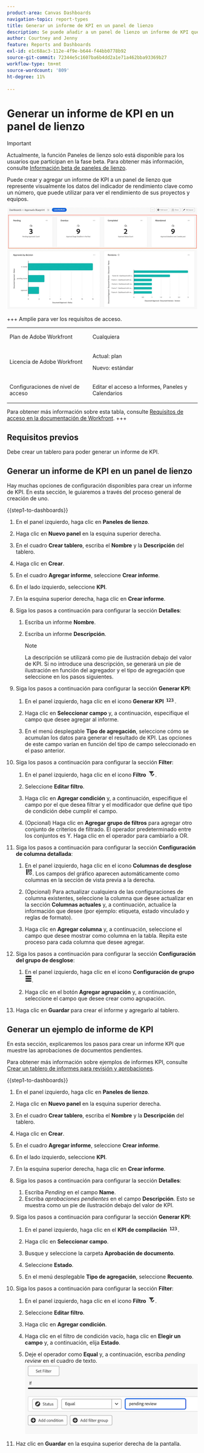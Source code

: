 ```yaml
---
product-area: Canvas Dashboards
navigation-topic: report-types
title: Generar un informe de KPI en un panel de lienzo
description: Se puede añadir a un panel de lienzo un informe de KPI que muestre de forma destacada un único KPI agregado.
author: Courtney and Jenny
feature: Reports and Dashboards
exl-id: e1c68ac3-112e-4f9e-b644-f44bb0778b92
source-git-commit: 72344e5c1607ba6b4dd2a1e71a462bba93369b27
workflow-type: tm+mt
source-wordcount: '809'
ht-degree: 11%

---
```


# Generar un informe de KPI en un panel de lienzo

>[!IMPORTANT]
>
>Actualmente, la función Paneles de lienzo solo está disponible para los usuarios que participan en la fase beta. Para obtener más información, consulte [Información beta de paneles de lienzo](/help/quicksilver/product-announcements/betas/canvas-dashboards-beta/canvas-dashboards-beta-information.md).

Puede crear y agregar un informe de KPI a un panel de lienzo que represente visualmente los datos del indicador de rendimiento clave como un número, que puede utilizar para ver el rendimiento de sus proyectos y equipos.

![Ejemplo de informe KPI](assets/kpi-example-main.png)

+++ Amplíe para ver los requisitos de acceso. 

<table style="table-layout:auto"> 
<col> 
</col> 
<col> 
</col> 
<tbody> 
<tr> 
   <td role="rowheader"><p>Plan de Adobe Workfront</p></td> 
   <td> 
<p>Cualquiera </p> 
   </td> 
<tr> 
 <tr> 
   <td role="rowheader"><p>Licencia de Adobe Workfront</p></td> 
   <td> 
<p>Actual: plan </p> 
<p>Nuevo: estándar</p> 
   </td> 
   </tr> 
  </tr> 
  <tr> 
   <td role="rowheader"><p>Configuraciones de nivel de acceso</p></td> 
   <td><p>Editar el acceso a Informes, Paneles y Calendarios</p>
  </td> 
  </tr>  
</tbody> 
</table>

Para obtener más información sobre esta tabla, consulte [Requisitos de acceso en la documentación de Workfront](/help/quicksilver/administration-and-setup/add-users/access-levels-and-object-permissions/access-level-requirements-in-documentation.md).
+++

## Requisitos previos

Debe crear un tablero para poder generar un informe de KPI.

## Generar un informe de KPI en un panel de lienzo

Hay muchas opciones de configuración disponibles para crear un informe de KPI. En esta sección, le guiaremos a través del proceso general de creación de uno.

{{step1-to-dashboards}}

1. En el panel izquierdo, haga clic en **Paneles de lienzo**.

1. Haga clic en **Nuevo panel** en la esquina superior derecha.

1. En el cuadro **Crear tablero**, escriba el **Nombre** y la **Descripción** del tablero.

1. Haga clic en **Crear**.

1. En el cuadro **Agregar informe**, seleccione **Crear informe**.

1. En el lado izquierdo, seleccione **KPI**.

1. En la esquina superior derecha, haga clic en **Crear informe**.

1. Siga los pasos a continuación para configurar la sección **Detalles**:

   1. Escriba un informe **Nombre**.
   1. Escriba un informe **Descripción**.

      >[!NOTE]
      >
      >La descripción se utilizará como pie de ilustración debajo del valor de KPI. Si no introduce una descripción, se generará un pie de ilustración en función del agregador y el tipo de agregación que seleccione en los pasos siguientes.

1. Siga los pasos a continuación para configurar la sección **Generar KPI**:

   1. En el panel izquierdo, haga clic en el icono **Generar KPI** ![Generar icono de KPI](assets/build-kpi-icon.png).

   1. Haga clic en **Seleccionar campo** y, a continuación, especifique el campo que desee agregar al informe.

   1. En el menú desplegable **Tipo de agregación**, seleccione cómo se acumulan los datos para generar el resultado de KPI. Las opciones de este campo varían en función del tipo de campo seleccionado en el paso anterior.

1. Siga los pasos a continuación para configurar la sección **Filter**:

   1. En el panel izquierdo, haga clic en el icono **Filtro** ![Icono de filtro](assets/filter-icon.png).

   1. Seleccione **Editar filtro**.

   1. Haga clic en **Agregar condición** y, a continuación, especifique el campo por el que desea filtrar y el modificador que define qué tipo de condición debe cumplir el campo.

   1. (Opcional) Haga clic en **Agregar grupo de filtros** para agregar otro conjunto de criterios de filtrado. El operador predeterminado entre los conjuntos es Y. Haga clic en el operador para cambiarlo a OR.

1. Siga los pasos a continuación para configurar la sección **Configuración de columna detallada**:

   1. En el panel izquierdo, haga clic en el icono **Columnas de desglose** ![Columnas de desglose](assets/drilldown-column.png). Los campos del gráfico aparecen automáticamente como columnas en la sección de vista previa a la derecha.

   1. (Opcional) Para actualizar cualquiera de las configuraciones de columna existentes, seleccione la columna que desee actualizar en la sección **Columnas actuales** y, a continuación, actualice la información que desee (por ejemplo: etiqueta, estado vinculado y reglas de formato).

   1. Haga clic en **Agregar columna** y, a continuación, seleccione el campo que desee mostrar como columna en la tabla. Repita este proceso para cada columna que desee agregar.

1. Siga los pasos a continuación para configurar la sección **Configuración del grupo de desglose**:

   1. En el panel izquierdo, haga clic en el icono **Configuración de grupo** ![Icono de grupo de desglose](assets/drilldown-group-icon.png).

   1. Haga clic en el botón **Agregar agrupación** y, a continuación, seleccione el campo que desee crear como agrupación.

1. Haga clic en **Guardar** para crear el informe y agregarlo al tablero.

## Generar un ejemplo de informe de KPI

En esta sección, explicaremos los pasos para crear un informe KPI que muestre las aprobaciones de documentos pendientes.

Para obtener más información sobre ejemplos de informes KPI, consulte [Crear un tablero de informes para revisión y aprobaciones](/help/quicksilver/review-and-approve-work/document-reviews-and-approvals/create-review-and-approval-dashboard.md).

{{step1-to-dashboards}}

1. En el panel izquierdo, haga clic en **Paneles de lienzo**.

1. Haga clic en **Nuevo panel** en la esquina superior derecha.

1. En el cuadro **Crear tablero**, escriba el **Nombre** y la **Descripción** del tablero.

1. Haga clic en **Crear**.

1. En el cuadro **Agregar informe**, seleccione **Crear informe**.

1. En el lado izquierdo, seleccione **KPI**.

1. En la esquina superior derecha, haga clic en **Crear informe**.

1. Siga los pasos a continuación para configurar la sección **Detalles**:

   1. Escriba *Pending* en el campo **Name**.
   1. Escriba *aprobaciones pendientes* en el campo **Descripción**. Esto se muestra como un pie de ilustración debajo del valor de KPI.

1. Siga los pasos a continuación para configurar la sección **Generar KPI**:

   1. En el panel izquierdo, haga clic en el **KPI de compilación** ![icono de KPI de compilación](assets/build-kpi-icon.png).

   1. Haga clic en **Seleccionar campo**.

   1. Busque y seleccione la carpeta **Aprobación de documento**.

   1. Seleccione **Estado**.

   1. En el menú desplegable **Tipo de agregación**, seleccione **Recuento**.

1. Siga los pasos a continuación para configurar la sección **Filter**:

   1. En el panel izquierdo, haga clic en el icono **Filtro** ![Icono de filtro](assets/filter-icon.png).

   1. Seleccione **Editar filtro**.

   1. Haga clic en **Agregar condición**.

   1. Haga clic en el filtro de condición vacío, haga clic en **Elegir un campo** y, a continuación, elija **Estado**.
   1. Deje el operador como **Equal** y, a continuación, escriba _pending review_ en el cuadro de texto.
      ![Ejemplo de filtro de KPI pendiente](assets/pending-kpi-filter.png)
1. Haz clic en **Guardar** en la esquina superior derecha de la pantalla.


